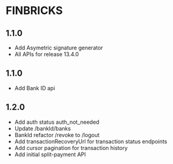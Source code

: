 # FINBRICKS

## 1.1.0
- Add Asymetric signature generator
- All APIs for release 13.4.0 

## 1.1.0
- Add Bank ID api

## 1.2.0
- Add auth status auth_not_needed
- Update /bankId/banks
- BankId refactor /revoke to /logout
- Add transactionRecoveryUrl for transaction status endpoints
- Add cursor pagination for transaction history
- Add initial split-payment API